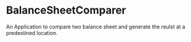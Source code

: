 # BalanceSheetComparer

An Application to compare two balance sheet and generate the reulst at a predestined location.
